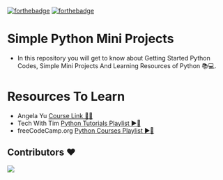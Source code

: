 [![forthebadge](https://forthebadge.com/images/badges/made-with-python.svg)](https://forthebadge.com)
[![forthebadge](https://forthebadge.com/images/badges/built-by-developers.svg)](https://forthebadge.com)


# Simple Python Mini Projects
- In this repository you will get to know about Getting Started Python Codes, Simple Mini Projects And Learning Resources of Python 📚💻.


# Resources To Learn 
- Angela Yu [Course Link 📌🔗](https://www.udemy.com/course/100-days-of-code/)
- Tech With Tim [Python Tutorials Playlist ▶🔗](https://youtube.com/playlist?list=PLzMcBGfZo4-mFu00qxl0a67RhjjZj3jXm)
- freeCodeCamp.org [Python Courses Playlist ▶🔗](https://youtube.com/playlist?list=PLWKjhJtqVAbnqBxcdjVGgT3uVR10bzTEB)











## Contributors ❤️
<a href = "https://github.com/Suhas-Raut/Python-Codes/graphs/contributors">
  <img src = "https://contrib.rocks/image?repo=Suhas-Raut/Python-Codes"/>
</a>
